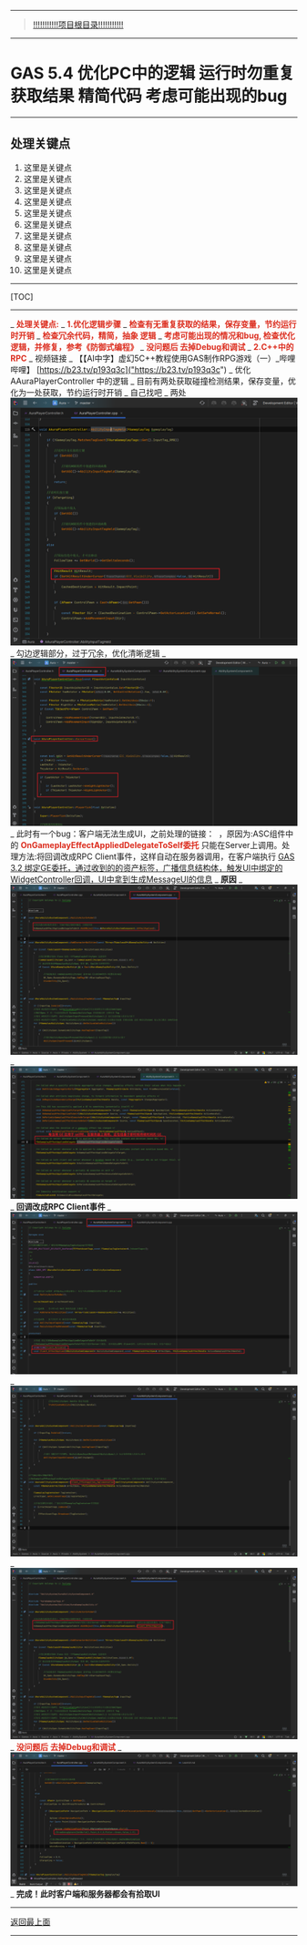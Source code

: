 ___________________________________________________________________________________________
> [!!!!!!!!!!!项目根目录!!!!!!!!!!!](./!!!!!!!!!!!项目目录!!!!!!!!!!!.md)

___________________________________________________________________________________________

# GAS 5.4 优化PC中的逻辑 运行时勿重复获取结果 精简代码 考虑可能出现的bug
___________________________________________________________________________________________
## 处理关键点
1. 这里是关键点
2. 这里是关键点
3. 这里是关键点
4. 这里是关键点
5. 这里是关键点
6. 这里是关键点
7. 这里是关键点
8. 这里是关键点
9. 这里是关键点
10. 这里是关键点
___________________________________________________________________________________________

[TOC]

___________________________________________________________________________________________

_ <font color=#DC2D1E>**处理关键点:**</font>
    _ <font color=#DC2D1E>**1.优化逻辑步骤**</font>
        _ <font color=#DC2D1E>**检查有无重复获取的结果，保存变量，节约运行时开销**</font>
        _ <font color=#DC2D1E>**检查冗余代码，精简，抽象 逻辑**</font>
        _ <font color=#DC2D1E>**考虑可能出现的情况和bug,  检查优化逻辑，并修复，参考《防御式编程》**</font>
        _ <font color=#DC2D1E>**没问题后 去掉Debug和调试**</font>
    _ <font color=#DC2D1E>**2.C++中的RPC**</font>
_ 视频链接
    _ 【【AI中字】虚幻5C++教程使用GAS制作RPG游戏（一）_哔哩哔哩】 [https://b23.tv/p193q3c]("https://b23.tv/p193q3c")
_ 优化 AAuraPlayerController 中的逻辑
    _ 目前有两处获取碰撞检测结果，保存变量，优化为一处获取，节约运行时开销
        _ 自己找吧
            _ 两处 ![图片](https://github.com/liyunlong618/LiYunLongKnowledgeLibrary/blob/main/UECPP/Models/GAS/GAS_2_Aura/DetailContent/Image/GAS_034/734105_910533.png?raw=true)
    _ 勾边逻辑部分，过于冗余，优化清晰逻辑
        _  ![图片](https://github.com/liyunlong618/LiYunLongKnowledgeLibrary/blob/main/UECPP/Models/GAS/GAS_2_Aura/DetailContent/Image/GAS_034/492041_878455.png?raw=true)
    _ 此时有一个bug：客户端无法生成UI，之前处理的链接： ​ ​  ，原因为:ASC组件中的 <font color=#DC2D1E>**OnGameplayEffectAppliedDelegateToSelf委托**</font> 只能在Server上调用。处理方法:将回调改成RPC Client事件，这样自动在服务器调用，在客户端执行 [GAS 3.2 绑定GE委托，通过收到的的资产标签，广播信息结构体，触发UI中绑定的WidgetController回调，UI中拿到生成MessageUI的信息]("https://mubu.com/doc7RVlZQFR2M0")
        _ **原因**
            _  ![图片](https://github.com/liyunlong618/LiYunLongKnowledgeLibrary/blob/main/UECPP/Models/GAS/GAS_2_Aura/DetailContent/Image/GAS_034/206525_325574.png?raw=true)
            _  ![图片](https://github.com/liyunlong618/LiYunLongKnowledgeLibrary/blob/main/UECPP/Models/GAS/GAS_2_Aura/DetailContent/Image/GAS_034/219709_853356.png?raw=true)
        _ **回调改成RPC Client事件** 
        _ ![图片](https://github.com/liyunlong618/LiYunLongKnowledgeLibrary/blob/main/UECPP/Models/GAS/GAS_2_Aura/DetailContent/Image/GAS_034/203696_312742.png?raw=true)
            _  ![图片](https://github.com/liyunlong618/LiYunLongKnowledgeLibrary/blob/main/UECPP/Models/GAS/GAS_2_Aura/DetailContent/Image/GAS_034/779336_466726.png?raw=true)
            _  ![图片](https://github.com/liyunlong618/LiYunLongKnowledgeLibrary/blob/main/UECPP/Models/GAS/GAS_2_Aura/DetailContent/Image/GAS_034/280720_194416.png?raw=true)
    _ <font color=#DC2D1E>**没问题后 去掉Debug和调试**</font>
        _  ![图片](https://github.com/liyunlong618/LiYunLongKnowledgeLibrary/blob/main/UECPP/Models/GAS/GAS_2_Aura/DetailContent/Image/GAS_034/180159_706291.png?raw=true)
_ **完成！此时客户端和服务器都会有拾取UI**

___________________________________________________________________________________________

[返回最上面](#处理关键点)
___________________________________________________________________________________________
